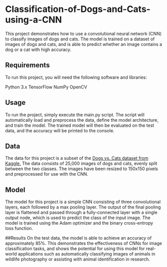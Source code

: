 # Classification-of-Dogs-and-Cats-using-a-CNN
This project demonstrates how to use a convolutional neural network (CNN) to classify images of dogs and cats. The model is trained on a dataset of images of dogs and cats, and is able to predict whether an image contains a dog or a cat with high accuracy.

## Requirements
To run this project, you will need the following software and libraries:

Python 3.x
TensorFlow
NumPy
OpenCV

## Usage
To run the project, simply execute the main.py script. The script will automatically load and preprocess the data, define the model architecture, and train the model. The trained model will then be evaluated on the test data, and the accuracy will be printed to the console.

## Data
The data for this project is a subset of the [Dogs vs. Cats dataset from Kaggle.](https://www.kaggle.com/c/dogs-vs-cats) The data consists of 25,000 images of dogs and cats, evenly split between the two classes. The images have been resized to 150x150 pixels and preprocessed for use with the CNN.

## Model
The model for this project is a simple CNN consisting of three convolutional layers, each followed by a max pooling layer. The output of the final pooling layer is flattened and passed through a fully-connected layer with a single output node, which is used to predict the class of the input image. The model is trained using the Adam optimizer and the binary cross-entropy loss function.

##Results
On the test data, the model is able to achieve an accuracy of approximately 85%. This demonstrates the effectiveness of CNNs for image classification tasks, and shows the potential for using this model for real-world applications such as automatically classifying images of animals in wildlife photography or assisting with animal identification in research.
